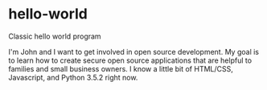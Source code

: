 # hello-world
Classic hello world program

I'm John and I want to get involved in open source development.
My goal is to learn how to create secure open source applications that are helpful to families and small business owners.
I know a little bit of HTML/CSS, Javascript, and Python 3.5.2 right now.
